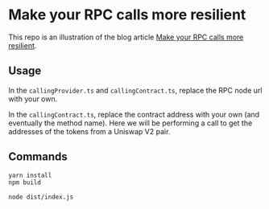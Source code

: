 # Make your RPC calls more resilient

This repo is an illustration of the blog article [Make your RPC calls more resilient](https://www.nogo.wtf/posts/make-your-rpc-calls-more-resilient/).

## Usage

In the `callingProvider.ts` and `callingContract.ts`, replace the RPC node url with your own.

In the `callingContract.ts`, replace the contract address with your own (and eventually the method name). Here we will be performing a call to get the addresses of the tokens from a Uniswap V2 pair.

## Commands
```bash
yarn install 
npm build
```

```bash
node dist/index.js
```
